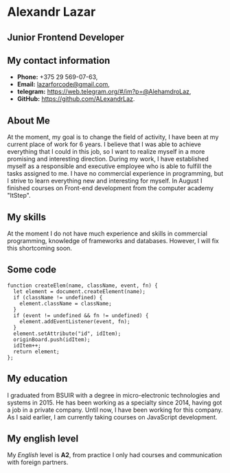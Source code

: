 # Alexandr Lazar

## Junior Frontend Developer

## My contact information

* **Phone:** +375 29 569-07-63,
* **Email:** lazarforcode@gmail.com,
* **telegram:** https://web.telegram.org/#/im?p=@AlehamdroLaz,
* **GitHub:** https://github.com/ALexandrLaz.

## About Me

At the moment, my goal is to change the field of activity, I have been at my current place of work for 6 years. I believe that I was able to achieve everything that I could in this job, so I want to realize myself in a more promising and interesting direction. During my work, I have established myself as a responsible and executive employee who is able to fulfill the tasks assigned to me. I have no commercial experience in programming, but I strive to learn everything new and interesting for myself. In August I finished courses on Front-end development from the computer academy "ItStep".

## My skills

At the moment I do not have much experience and skills in commercial programming, knowledge of frameworks and databases. However, I will fix this shortcoming soon.

## Some code

```
function createElem(name, className, event, fn) {
  let element = document.createElement(name);
  if (className != undefined) {
    element.className = className;
  }
  if (event != undefined && fn != undefined) {
    element.addEventListener(event, fn);
  }
  element.setAttribute("id", idItem);
  originBoard.push(idItem);
  idItem++;
  return element;
}; 
```

## My education

I graduated from BSUIR with a degree in micro-electronic technologies and systems in 2015. He has been working as a specialty since 2014, having got a job in a private company. Until now, I have been working for this company. As I said earlier, I am currently taking courses on JavaScript development.

## My english level

My *English* level is **A2**, from practice I only had courses and communication with foreign partners.
